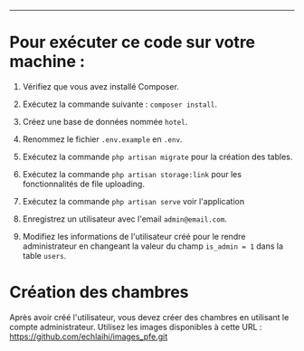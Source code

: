 

---

# Pour exécuter ce code sur votre machine :
1. Vérifiez que vous avez installé Composer.
2. Exécutez la commande suivante : `composer install`.
3. Créez une base de données nommée `hotel`.
4. Renommez le fichier `.env.example` en `.env`.
5. Exécutez la commande `php artisan migrate` pour la création des 
tables.

6.  Exécutez la commande `php artisan storage:link` pour les fonctionnalités de file uploading.

7. Exécutez la commande `php artisan serve` voir l'application
8. Enregistrez un utilisateur avec l'email `admin@email.com`.
9. Modifiez les informations de l'utilisateur créé pour le rendre administrateur en changeant la valeur du champ `is_admin = 1` dans la table `users`.

# Création des chambres
Après avoir créé l'utilisateur, vous devez créer des chambres en utilisant le compte administrateur. Utilisez les images disponibles à cette URL :
https://github.com/echlaihi/images_pfe.git
